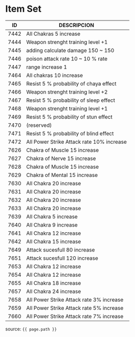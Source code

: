 # Item Set

ID | DESCRIPCION
--- | ---
7442 | All Chakras 5 increase
7444 | Weapon strenght training level +1
7445 | adding calculate damage 150 ~ 150
7446 | poison attack rate 10 ~ 10 % rate
7447 | range increase 1
7464 | All chakras 10 increase
7465 | Resist 5 % probability of chaya effect
7466 | Weapon strenght training level +2
7467 | Resist 5 % probability of sleep effect
7468 | Weapon strenght training level +1
7469 | Resist 5 % probability of stun effect
7470 | (reserved)
7471 | Resist 5 % probability of blind effect
7472 | All Power Strike Attack rate 10% increase
7626 | Chakra of Muscle 15 increase
7627 | Chakra of Nerve 15 increase
7628 | Chakra of Muscle 15 increase
7629 | Chakra of Mental 15 increase
7630 | All Chakra 20 increase
7631 | All Chakra 20 increase
7632 | All Chakra 20 increase
7633 | All Chakra 20 increase
7639 | All Chakra 5 increase
7640 | All Chakra 9 increase
7641 | All Chakra 12 increase
7642 | All Chakra 15 increase
7649 | Attack sucesfull 80 increase
7651 | Attack sucesfull 120 increase
7653 | All Chakra 12 increase
7654 | All Chakra 12 increase
7655 | All Chakra 18 increase
7657 | All Chakra 24 increase
7658 | All Power Strike Attack rate 3% increase
7659 | All Power Strike Attack rate 5% increase
7660 | All Power Strike Attack rate 7% increase

source: `{{ page.path }}`
